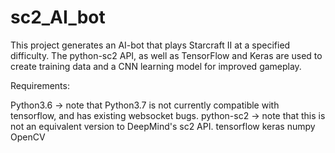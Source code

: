 # sc2_AI_bot
This project generates an AI-bot that plays Starcraft II at a specified difficulty. The python-sc2 API, as well as TensorFlow and Keras are used to create training data and a CNN learning model for improved gameplay.

Requirements:

Python3.6 -> note that Python3.7 is not currently compatible with tensorflow, and has existing websocket bugs.
python-sc2 -> note that this is not an equivalent version to DeepMind's sc2 API.
tensorflow
keras
numpy
OpenCV
